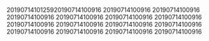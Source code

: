 2019071410125920190714100916
20190714100916
20190714100916
20190714100916
20190714100916
20190714100916
20190714100916
20190714100916
20190714100916
20190714100916
20190714100916
20190714100916
20190714100916
20190714100916
20190714100916
